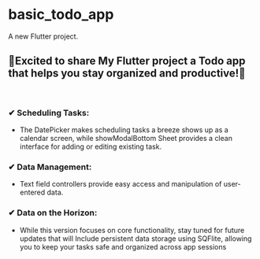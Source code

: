 # basic_todo_app

A new Flutter project.

## 🎉Excited to share My Flutter project a Todo app that helps you stay organized and productive!🔑

<br>

### ✔ Scheduling Tasks:

- The DatePicker makes scheduling tasks a breeze shows up as a calendar screen, while showModalBottom Sheet provides a clean interface for adding or editing existing task.

### ✔ Data Management:

- Text field controllers provide easy access and manipulation of user-entered data.

### ✔ Data on the Horizon:

- While this version focuses on core functionality, stay tuned for future updates that will Include persistent data storage using SQFlite, allowing you to keep your tasks safe and organized across app sessions
